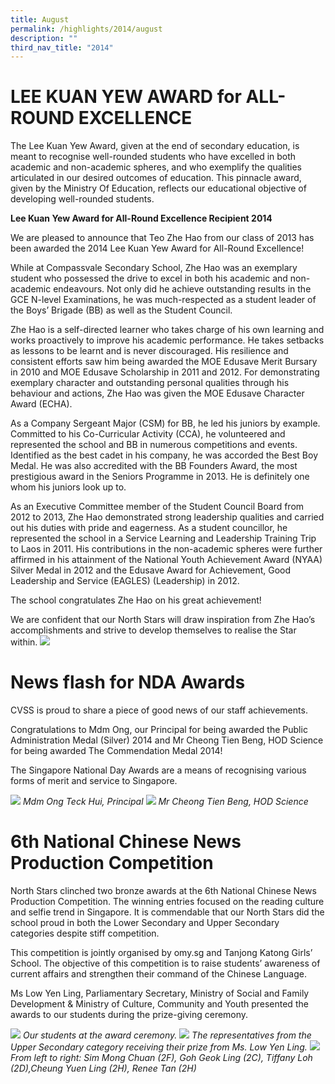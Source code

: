 ```yaml
---
title: August
permalink: /highlights/2014/august
description: ""
third_nav_title: "2014"
---
```

# LEE KUAN YEW AWARD for ALL-ROUND EXCELLENCE
The Lee Kuan Yew Award, given at the end of secondary education, is meant to recognise well-rounded students who have excelled in both academic and non-academic spheres, and who exemplify the qualities articulated in our desired outcomes of education. This pinnacle award, given by the Ministry Of Education, reflects our educational objective of developing well-rounded students.

**Lee Kuan Yew Award for All-Round Excellence Recipient 2014**

We are pleased to announce that Teo Zhe Hao from our class of 2013 has been awarded the 2014 Lee Kuan Yew Award for All-Round Excellence!  

While at Compassvale Secondary School, Zhe Hao was an exemplary student who possessed the drive to excel in both his academic and non-academic endeavours. Not only did he achieve outstanding results in the GCE N-level Examinations, he was much-respected as a student leader of the Boys’ Brigade (BB) as well as the Student Council.

Zhe Hao is a self-directed learner who takes charge of his own learning and works proactively to improve his academic performance. He takes setbacks as lessons to be learnt and is never discouraged. His resilience and consistent efforts saw him being awarded the MOE Edusave Merit Bursary in 2010 and MOE Edusave Scholarship in 2011 and 2012. For demonstrating exemplary character and outstanding personal qualities through his behaviour and actions, Zhe Hao was given the MOE Edusave Character Award (ECHA).

As a Company Sergeant Major (CSM) for BB, he led his juniors by example. Committed to his Co-Curricular Activity (CCA), he volunteered and represented the school and BB in numerous competitions and events. Identified as the best cadet in his company, he was accorded the Best Boy Medal. He was also accredited with the BB Founders Award, the most prestigious award in the Seniors Programme in 2013. He is definitely one whom his juniors look up to.

As an Executive Committee member of the Student Council Board from 2012 to 2013, Zhe Hao demonstrated strong leadership qualities and carried out his duties with pride and eagerness. As a student councillor, he represented the school in a Service Learning and Leadership Training Trip to Laos in 2011. His contributions in the non-academic spheres were further affirmed in his attainment of the National Youth Achievement Award (NYAA) Silver Medal in 2012 and the Edusave Award for Achievement, Good Leadership and Service (EAGLES) (Leadership) in 2012.

The school congratulates Zhe Hao on his great achievement!

We are confident that our North Stars will draw inspiration from Zhe Hao’s accomplishments and strive to develop themselves to realise the Star within.
![](/images/LKY%20Award.jpeg)

# News flash for NDA Awards
CVSS is proud to share a piece of good news of our staff achievements.

Congratulations to Mdm Ong, our Principal for being awarded the Public Administration Medal (Silver) 2014 and Mr Cheong Tien Beng, HOD Science for being awarded The Commendation Medal 2014! 

The Singapore National Day Awards are a means of recognising various forms of merit and service to Singapore.

![](/images/NDA%202014-1.jpeg)
_Mdm Ong Teck Hui, Principal_
![](/images/NDA%202014-2.jpeg)
_Mr Cheong Tien Beng, HOD Science_

# 6th National Chinese News Production Competition
North Stars clinched two bronze awards at the 6th National Chinese News Production Competition. The winning entries focused on the reading culture and selfie trend in Singapore. It is commendable that our North Stars did the school proud in both the Lower Secondary and Upper Secondary categories despite stiff competition.

This competition is jointly organised by omy.sg and Tanjong Katong Girls’ School. The objective of this competition is to raise students’ awareness of current affairs and strengthen their command of the Chinese Language.

Ms Low Yen Ling, Parliamentary Secretary, Ministry of Social and Family Development & Ministry of Culture, Community and Youth presented the awards to our students during the prize-giving ceremony.

![](/images/Chinese%20News%20Production-1.png)
_Our students at the award ceremony._
![](/images/Chinese%20News%20Production-2.png)
_The representatives from the Upper Secondary category receiving their prize from Ms. Low Yen Ling._
![](/images/Chinese%20News%20Production-3.png)
_From left to right: Sim Mong Chuan (2F), Goh Geok Ling (2C), Tiffany Loh (2D),Cheung Yuen Ling (2H), Renee Tan (2H)_